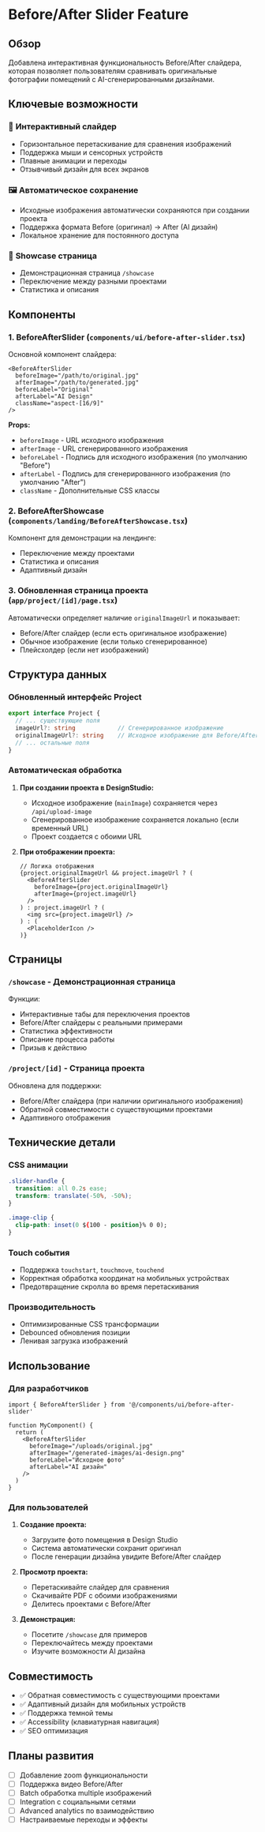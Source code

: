 # Before/After Slider Feature

## Обзор

Добавлена интерактивная функциональность Before/After слайдера, которая позволяет пользователям сравнивать оригинальные фотографии помещений с AI-сгенерированными дизайнами.

## Ключевые возможности

### 🎯 **Интерактивный слайдер**
- Горизонтальное перетаскивание для сравнения изображений
- Поддержка мыши и сенсорных устройств
- Плавные анимации и переходы
- Отзывчивый дизайн для всех экранов

### 🖼️ **Автоматическое сохранение**
- Исходные изображения автоматически сохраняются при создании проекта
- Поддержка формата Before (оригинал) → After (AI дизайн)
- Локальное хранение для постоянного доступа

### 🎨 **Showcase страница**
- Демонстрационная страница `/showcase`
- Переключение между разными проектами
- Статистика и описания

## Компоненты

### 1. BeforeAfterSlider (`components/ui/before-after-slider.tsx`)

Основной компонент слайдера:

```tsx
<BeforeAfterSlider
  beforeImage="/path/to/original.jpg"
  afterImage="/path/to/generated.jpg"
  beforeLabel="Original"
  afterLabel="AI Design"
  className="aspect-[16/9]"
/>
```

**Props:**
- `beforeImage` - URL исходного изображения
- `afterImage` - URL сгенерированного изображения  
- `beforeLabel` - Подпись для исходного изображения (по умолчанию "Before")
- `afterLabel` - Подпись для сгенерированного изображения (по умолчанию "After")
- `className` - Дополнительные CSS классы

### 2. BeforeAfterShowcase (`components/landing/BeforeAfterShowcase.tsx`)

Компонент для демонстрации на лендинге:
- Переключение между проектами
- Статистика и описания
- Адаптивный дизайн

### 3. Обновленная страница проекта (`app/project/[id]/page.tsx`)

Автоматически определяет наличие `originalImageUrl` и показывает:
- Before/After слайдер (если есть оригинальное изображение)
- Обычное изображение (если только сгенерированное)
- Плейсхолдер (если нет изображений)

## Структура данных

### Обновленный интерфейс Project

```typescript
export interface Project {
  // ... существующие поля
  imageUrl?: string            // Сгенерированное изображение
  originalImageUrl?: string    // Исходное изображение для Before/After
  // ... остальные поля
}
```

### Автоматическая обработка

1. **При создании проекта в DesignStudio:**
   - Исходное изображение (`mainImage`) сохраняется через `/api/upload-image`
   - Сгенерированное изображение сохраняется локально (если временный URL)
   - Проект создается с обоими URL

2. **При отображении проекта:**
   ```tsx
   // Логика отображения
   {project.originalImageUrl && project.imageUrl ? (
     <BeforeAfterSlider 
       beforeImage={project.originalImageUrl}
       afterImage={project.imageUrl}
     />
   ) : project.imageUrl ? (
     <img src={project.imageUrl} />
   ) : (
     <PlaceholderIcon />
   )}
   ```

## Страницы

### `/showcase` - Демонстрационная страница

Функции:
- Интерактивные табы для переключения проектов
- Before/After слайдеры с реальными примерами
- Статистика эффективности
- Описание процесса работы
- Призыв к действию

### `/project/[id]` - Страница проекта

Обновлена для поддержки:
- Before/After слайдера (при наличии оригинального изображения)
- Обратной совместимости с существующими проектами
- Адаптивного отображения

## Технические детали

### CSS анимации
```css
.slider-handle {
  transition: all 0.2s ease;
  transform: translate(-50%, -50%);
}

.image-clip {
  clip-path: inset(0 ${100 - position}% 0 0);
}
```

### Touch события
- Поддержка `touchstart`, `touchmove`, `touchend`
- Корректная обработка координат на мобильных устройствах
- Предотвращение скролла во время перетаскивания

### Производительность
- Оптимизированные CSS трансформации
- Debounced обновления позиции
- Ленивая загрузка изображений

## Использование

### Для разработчиков

```tsx
import { BeforeAfterSlider } from '@/components/ui/before-after-slider'

function MyComponent() {
  return (
    <BeforeAfterSlider
      beforeImage="/uploads/original.jpg"
      afterImage="/generated-images/ai-design.png"
      beforeLabel="Исходное фото"
      afterLabel="AI дизайн"
    />
  )
}
```

### Для пользователей

1. **Создание проекта:**
   - Загрузите фото помещения в Design Studio
   - Система автоматически сохранит оригинал
   - После генерации дизайна увидите Before/After слайдер

2. **Просмотр проекта:**
   - Перетаскивайте слайдер для сравнения
   - Скачивайте PDF с обоими изображениями
   - Делитесь проектами с Before/After

3. **Демонстрация:**
   - Посетите `/showcase` для примеров
   - Переключайтесь между проектами
   - Изучите возможности AI дизайна

## Совместимость

- ✅ Обратная совместимость с существующими проектами
- ✅ Адаптивный дизайн для мобильных устройств
- ✅ Поддержка темной темы
- ✅ Accessibility (клавиатурная навигация)
- ✅ SEO оптимизация

## Планы развития

- [ ] Добавление zoom функциональности
- [ ] Поддержка видео Before/After
- [ ] Batch обработка multiple изображений
- [ ] Integration с социальными сетями
- [ ] Advanced analytics по взаимодействию
- [ ] Настраиваемые переходы и эффекты 
